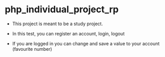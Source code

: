 # php_individual_project_rp

* This project is meant to be a study project.

* In this test, you can register an account, login, logout

* If you are logged in you can change and save a value to your account (favourite number)